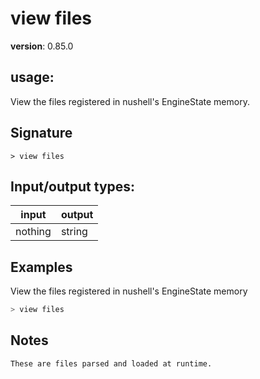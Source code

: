 # view files

**version**: 0.85.0

## **usage**:

View the files registered in nushell's EngineState memory.

## Signature

`> view files `

## Input/output types:

| input   | output |
| ------- | ------ |
| nothing | string |

## Examples

View the files registered in nushell's EngineState memory

```bash
> view files
```

## Notes

```text
These are files parsed and loaded at runtime.
```
